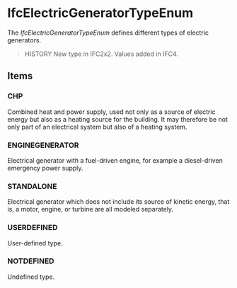 # IfcElectricGeneratorTypeEnum

The _IfcElectricGeneratorTypeEnum_ defines different types of electric generators.
<!-- end of short definition -->


> HISTORY New type in IFC2x2. Values added in IFC4.

## Items

### CHP
Combined heat and power supply, used not only as a source of electric energy but also as a heating source for the building. It may therefore be not only part of an electrical system but also of a heating system.

### ENGINEGENERATOR
Electrical generator with a fuel-driven engine, for example a diesel-driven emergency power supply.

### STANDALONE
Electrical generator which does not include its source of kinetic energy, that is, a motor, engine, or turbine are all modeled separately.

### USERDEFINED
User-defined type.

### NOTDEFINED
Undefined type.

